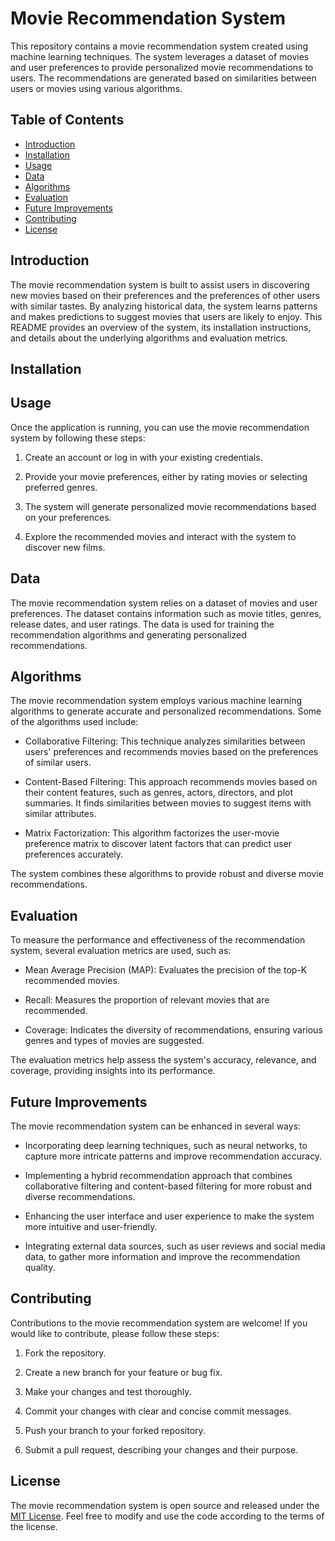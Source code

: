 # Movie Recommendation System

This repository contains a movie recommendation system created using machine learning techniques. The system leverages a dataset of movies and user preferences to provide personalized movie recommendations to users. The recommendations are generated based on similarities between users or movies using various algorithms.

## Table of Contents

- [Introduction](#introduction)
- [Installation](#installation)
- [Usage](#usage)
- [Data](#data)
- [Algorithms](#algorithms)
- [Evaluation](#evaluation)
- [Future Improvements](#future-improvements)
- [Contributing](#contributing)
- [License](#license)

## Introduction

The movie recommendation system is built to assist users in discovering new movies based on their preferences and the preferences of other users with similar tastes. By analyzing historical data, the system learns patterns and makes predictions to suggest movies that users are likely to enjoy. This README provides an overview of the system, its installation instructions, and details about the underlying algorithms and evaluation metrics.

## Installation

## Usage

Once the application is running, you can use the movie recommendation system by following these steps:

1. Create an account or log in with your existing credentials.

2. Provide your movie preferences, either by rating movies or selecting preferred genres.

3. The system will generate personalized movie recommendations based on your preferences.

4. Explore the recommended movies and interact with the system to discover new films.

## Data

The movie recommendation system relies on a dataset of movies and user preferences. The dataset contains information such as movie titles, genres, release dates, and user ratings. The data is used for training the recommendation algorithms and generating personalized recommendations.

## Algorithms

The movie recommendation system employs various machine learning algorithms to generate accurate and personalized recommendations. Some of the algorithms used include:

- Collaborative Filtering: This technique analyzes similarities between users' preferences and recommends movies based on the preferences of similar users.

- Content-Based Filtering: This approach recommends movies based on their content features, such as genres, actors, directors, and plot summaries. It finds similarities between movies to suggest items with similar attributes.

- Matrix Factorization: This algorithm factorizes the user-movie preference matrix to discover latent factors that can predict user preferences accurately.

The system combines these algorithms to provide robust and diverse movie recommendations.

## Evaluation

To measure the performance and effectiveness of the recommendation system, several evaluation metrics are used, such as:

- Mean Average Precision (MAP): Evaluates the precision of the top-K recommended movies.

- Recall: Measures the proportion of relevant movies that are recommended.

- Coverage: Indicates the diversity of recommendations, ensuring various genres and types of movies are suggested.

The evaluation metrics help assess the system's accuracy, relevance, and coverage, providing insights into its performance.

## Future Improvements

The movie recommendation system can be enhanced in several ways:

- Incorporating deep learning techniques, such as neural networks, to capture more intricate patterns and improve recommendation accuracy.

- Implementing a hybrid recommendation approach that combines collaborative filtering and content-based filtering for more robust and diverse recommendations.

- Enhancing the user interface and user experience to make the system more intuitive and user-friendly.

- Integrating external data sources, such as user reviews and social media data, to gather more information and improve the recommendation quality.

## Contributing

Contributions to the movie recommendation system are welcome! If you would like to contribute, please follow these steps:

1. Fork the repository.

2. Create a new branch for your feature or bug fix.

3. Make your changes and test thoroughly.

4. Commit your changes with clear and concise commit messages.

5. Push your branch to your forked repository.

6. Submit a pull request, describing your changes and their purpose.

## License

The movie recommendation system is open source and released under the [MIT License](LICENSE). Feel free to modify and use the code according to the terms of the license.
